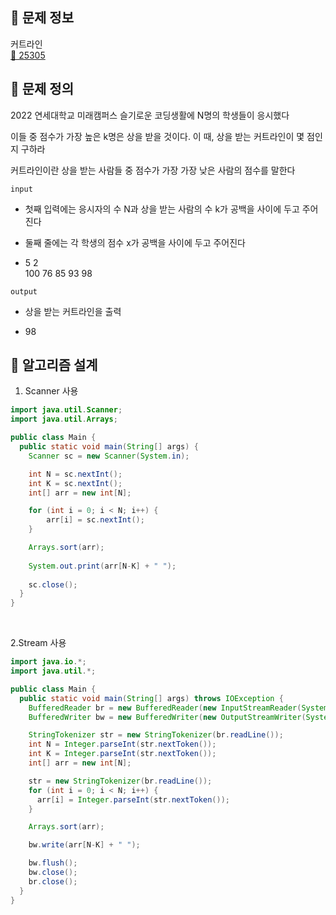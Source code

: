 ## 🌵 문제 정보
커트라인 <br>
[🚗 25305](https://www.acmicpc.net/problem/25305)

## 🌵 문제 정의

2022 연세대학교 미래캠퍼스 슬기로운 코딩생활에 N명의 학생들이 응시했다

이들 중 점수가 가장 높은 k명은 상을 받을 것이다. 이 때, 상을 받는 커트라인이 몇 점인지 구하라

커트라인이란 상을 받는 사람들 중 점수가 가장 가장 낮은 사람의 점수를 말한다

`input` <br>
- 첫째 입력에는 응시자의 수 N과 상을 받는 사람의 수 k가 공백을 사이에 두고 주어진다
- 둘째 줄에는 각 학생의 점수 x가 공백을 사이에 두고 주어진다


- 5 2 <br>
  100 76 85 93 98

`output` <br>
- 상을 받는 커트라인을 출력


- 98

## 🌵 알고리즘 설계

1. Scanner 사용
```java
import java.util.Scanner;
import java.util.Arrays;

public class Main {
  public static void main(String[] args) {
    Scanner sc = new Scanner(System.in);

    int N = sc.nextInt();
    int K = sc.nextInt();
    int[] arr = new int[N];

    for (int i = 0; i < N; i++) {
        arr[i] = sc.nextInt();
    }

    Arrays.sort(arr);
    
    System.out.print(arr[N-K] + " ");
    
    sc.close();
  }
}
```

<br>

2.Stream 사용
```java
import java.io.*;
import java.util.*;

public class Main {
  public static void main(String[] args) throws IOException {
    BufferedReader br = new BufferedReader(new InputStreamReader(System.in));
    BufferedWriter bw = new BufferedWriter(new OutputStreamWriter(System.out));

    StringTokenizer str = new StringTokenizer(br.readLine());
    int N = Integer.parseInt(str.nextToken());
    int K = Integer.parseInt(str.nextToken());
    int[] arr = new int[N];

    str = new StringTokenizer(br.readLine());
    for (int i = 0; i < N; i++) {
      arr[i] = Integer.parseInt(str.nextToken());
    }

    Arrays.sort(arr);

    bw.write(arr[N-K] + " ");

    bw.flush();
    bw.close();
    br.close();
  }
}
```